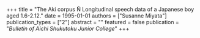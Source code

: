 +++
title = "The Aki corpus Ñ Longitudinal speech data of a Japanese boy aged 1.6-2.12."
date = 1995-01-01
authors = ["Susanne Miyata"]
publication_types = ["2"]
abstract = ""
featured = false
publication = "*Bulletin of Aichi Shukutoku Junior College*"
+++

